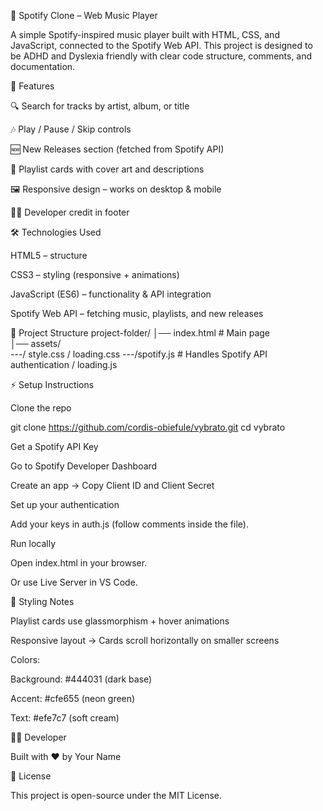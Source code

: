 🎵 Spotify Clone – Web Music Player

A simple Spotify-inspired music player built with HTML, CSS, and JavaScript, connected to the Spotify Web API.
This project is designed to be ADHD and Dyslexia friendly with clear code structure, comments, and documentation.

🚀 Features

🔍 Search for tracks by artist, album, or title

🎶 Play / Pause / Skip controls

🆕 New Releases section (fetched from Spotify API)

📂 Playlist cards with cover art and descriptions

🖼️ Responsive design – works on desktop & mobile

👩‍💻 Developer credit in footer

🛠️ Technologies Used

HTML5 – structure

CSS3 – styling (responsive + animations)

JavaScript (ES6) – functionality & API integration

Spotify Web API – fetching music, playlists, and new releases

📂 Project Structure
project-folder/
│── index.html        # Main page      
│── assets/   
    ---/ style.css / loading.css
    ---/spotify.js # Handles Spotify API authentication / loading.js

⚡ Setup Instructions

Clone the repo

git clone https://github.com/cordis-obiefule/vybrato.git
cd vybrato


Get a Spotify API Key

Go to Spotify Developer Dashboard

Create an app → Copy Client ID and Client Secret

Set up your authentication

Add your keys in auth.js (follow comments inside the file).

Run locally

Open index.html in your browser.

Or use Live Server in VS Code.

🎨 Styling Notes

Playlist cards use glassmorphism + hover animations

Responsive layout → Cards scroll horizontally on smaller screens

Colors:

Background: #444031 (dark base)

Accent: #cfe655 (neon green)

Text: #efe7c7 (soft cream)

👩‍💻 Developer

Built with ❤️ by Your Name

📜 License

This project is open-source under the MIT License.
